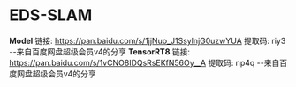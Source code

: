 # EDS-SLAM
**Model**
链接: https://pan.baidu.com/s/1jjNuo_J1SsylnjG0uzwYUA 提取码: riy3 
--来自百度网盘超级会员v4的分享
**TensorRT8**
链接: https://pan.baidu.com/s/1vCNO8IDQsRsEKfN56Oy__A 提取码: np4q 
--来自百度网盘超级会员v4的分享
